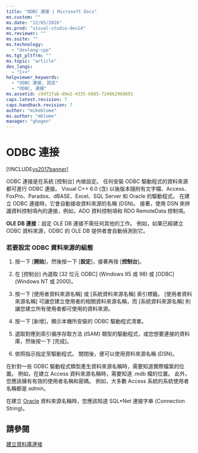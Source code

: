 ```yaml
---
title: "ODBC 連接 | Microsoft Docs"
ms.custom: ""
ms.date: "12/05/2016"
ms.prod: "visual-studio-dev14"
ms.reviewer: ""
ms.suite: ""
ms.technology: 
  - "devlang-cpp"
ms.tgt_pltfrm: ""
ms.topic: "article"
dev_langs: 
  - "C++"
helpviewer_keywords: 
  - "ODBC 連接, 設定"
  - "ODBC, 連接"
ms.assetid: c9df2fa6-d9e2-4335-b885-724662968691
caps.latest.revision: 7
caps.handback.revision: 7
author: "mikeblome"
ms.author: "mblome"
manager: "ghogen"
---
```

# ODBC 連接
[!INCLUDE[vs2017banner](../../assembler/inline/includes/vs2017banner.md)]

ODBC 連接是在系統 \[控制台\] 內做設定。  任何安裝 ODBC 驅動程式的資料來源都可進行 ODBC 連接。  Visual C\+\+ 6.0 \(含\) 以後版本隨附有文字檔、Access、FoxPro、Paradox、dBASE、Excel、SQL Server 和 Oracle 的驅動程式。  在建立 ODBC 連接時，它會自動接收資料來源的名稱 \(DSN\)。  接著，使用 DSN 來辨識資料控制項內的連接，例如，ADO 資料控制項和 RDO RemoteData 控制項。  
  
 **OLE DB 連接**：設定 OLE DB 連接不需任何其他的工作。  例如，如果已經建立 ODBC 資料來源，ODBC 的 OLE DB 提供者會自動偵測到它。  
  
### 若要設定 ODBC 資料來源的組態  
  
1.  按一下 \[**開始**\]，然後按一下 \[**設定**\]，接著再按 \[**控制台**\]。  
  
2.  在 \[控制台\] 內選取 \[32 位元 ODBC\] \(Windows 95 或 98\) 或 \[ODBC\] \(Windows NT 或 2000\)。  
  
3.  按一下 \[使用者資料來源名稱\] 或 \[系統資料來源名稱\] 索引標籤。  \[使用者資料來源名稱\] 可讓您建立使用者的相關資料來源名稱，而 \[系統資料來源名稱\] 則讓您建立所有使用者都可使用的資料來源。  
  
4.  按一下 \[新增\]，顯示本機所安裝的 ODBC 驅動程式清單。  
  
5.  選取對應到索引循序存取方法 \(ISAM\) 類型的驅動程式，或您想要連接的資料庫，然後按一下 \[完成\]。  
  
6.  依照指示指定至驅動程式。  關閉後，便可以使用資料來源名稱 \(DSN\)。  
  
 在針對一些 ODBC 驅動程式類型產生資料來源名稱時，需要知道實際檔案的位置。  例如，在建立 Access 資料來源名稱時，需要知道 .mdb 檔的位置。  此外，您應該擁有有效的使用者名稱和密碼。  例如，大多數 Access 系統的系統使用者名稱都是 *admin*。  
  
 在建立 [Oracle](../../data/ado-rdo/oracle-connections.md) 資料來源名稱時，您應該知道 SQL\*Net 連接字串 \(Connection String\)。  
  
## 請參閱  
 [建立資料庫連接](../../data/ado-rdo/creating-database-connections.md)